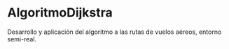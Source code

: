 # AlgoritmoDijkstra
Desarrollo y aplicación del algoritmo a las rutas de vuelos aéreos, entorno semi-real.
